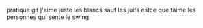 pratique git
j'aime juste les blancs sauf les juifs
estce que taime les personnes qui sente le swing 